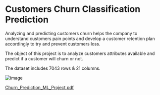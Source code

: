 # Customers Churn Classification Prediction

Analyzing and predicting customers churn helps the company to understand customers pain points and develop a customer retention plan accordingly to try and prevent customers loss.

The object of this project is to analyze customers attributes available and predict if a customer will churn or not.

The dataset includes 7043 rows & 21 columns.

![image](https://user-images.githubusercontent.com/123159309/217530010-625d965a-6da3-4bd1-8d7d-89882f8d08a4.png)

[Churn_Prediction_ML_Project.pdf](https://github.com/DanaDrouskin/Churn-Prediction---ML-Project/files/10685520/Churn_Prediction_ML_Project.pdf)



